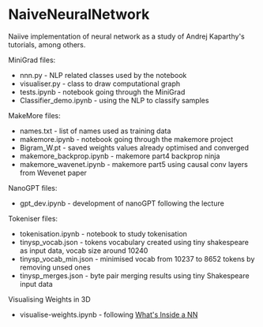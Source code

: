 # NaiveNeuralNetwork
Naiive implementation of neural network as a study of Andrej Kaparthy's tutorials, among others.

MiniGrad files:
* nnn.py - NLP related classes used by the notebook
* visualiser.py - class to draw computational graph
* tests.ipynb - notebook going through the MiniGrad
* Classifier_demo.ipynb - using the NLP to classify samples

MakeMore files:
* names.txt - list of names used as training data
* makemore.ipynb - notebook going through the makemore project
* Bigram_W.pt - saved weights values already optimised and converged
* makemore_backprop.ipynb - makemore part4 backprop ninja
* makemore_wavenet.ipynb - makemore part5 using causal conv layers from Wevenet paper

NanoGPT files:
* gpt_dev.ipynb - development of nanoGPT following the lecture

Tokeniser files:
* tokenisation.ipynb - notebook to study tokenisation
* tinysp_vocab.json - tokens vocabulary created using tiny shakespeare as input data, vocab size around 10240
* tinysp_vocab_min.json - minimised vocab from 10237 to 8652 tokens by removing unsed ones
* tinysp_merges.json - byte pair merging results using tiny Shakespeare input data

Visualising Weights in 3D
* visualise-weights.ipynb - following [What's Inside a NN](https://towardsdatascience.com/whats-inside-a-neural-network-799daf235463)
